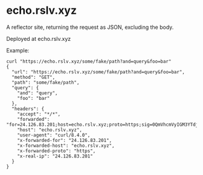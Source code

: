# echo.rslv.xyz

A reflector site, returning the request as JSON, excluding the body.

Deployed at echo.rslv.xyz

Example:

```shell
curl "https://echo.rslv.xyz/some/fake/path?and=query&foo=bar"
{
  "url": "https://echo.rslv.xyz/some/fake/path?and=query&foo=bar", 
  "method": "GET", 
  "path": "some/fake/path", 
  "query": {
    "and": "query", 
    "foo": "bar"
  }, 
  "headers": {
    "accept": "*/*", 
    "forwarded": "for=24.126.83.201;host=echo.rslv.xyz;proto=https;sig=0QmVhcmVyIGM3YTdjZTlmOWYyZmMzNWYzOTBiNjExNTkzZjA2MGU2OGFhZDY4NzgxYzczZTdlODUxMTI1NzE4NWQyMTA1OWM=;exp=1711976059", 
    "host": "echo.rslv.xyz", 
    "user-agent": "curl/8.4.0", 
    "x-forwarded-for": "24.126.83.201", 
    "x-forwarded-host": "echo.rslv.xyz", 
    "x-forwarded-proto": "https", 
    "x-real-ip": "24.126.83.201"
  }
}
```